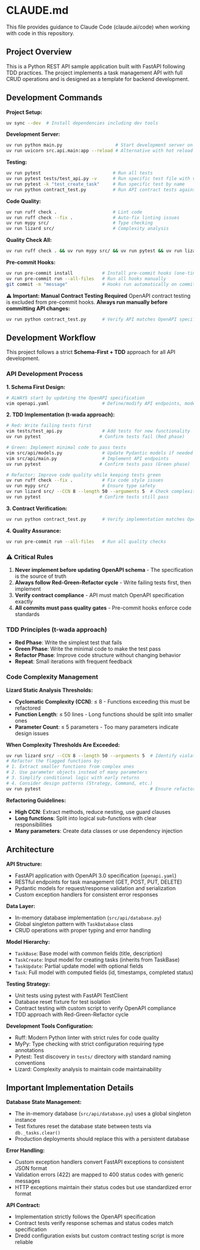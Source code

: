 # CLAUDE.md

This file provides guidance to Claude Code (claude.ai/code) when working with code in this repository.

## Project Overview

This is a Python REST API sample application built with FastAPI following TDD practices. The project implements a task management API with full CRUD operations and is designed as a template for backend development.

## Development Commands

**Project Setup:**
```bash
uv sync --dev  # Install dependencies including dev tools
```

**Development Server:**
```bash
uv run python main.py                    # Start development server on port 8000
uv run uvicorn src.api.main:app --reload # Alternative with hot reload
```

**Testing:**
```bash
uv run pytest                           # Run all tests
uv run pytest tests/test_api.py -v      # Run specific test file with verbose output
uv run pytest -k "test_create_task"     # Run specific test by name
uv run python contract_test.py          # Run API contract tests against OpenAPI spec
```

**Code Quality:**
```bash
uv run ruff check .                     # Lint code
uv run ruff check --fix .               # Auto-fix linting issues
uv run mypy src/                        # Type checking
uv run lizard src/                      # Complexity analysis
```

**Quality Check All:**
```bash
uv run ruff check . && uv run mypy src/ && uv run pytest && uv run lizard src/
```

**Pre-commit Hooks:**
```bash
uv run pre-commit install           # Install pre-commit hooks (one-time setup)
uv run pre-commit run --all-files   # Run all hooks manually
git commit -m "message"             # Hooks run automatically on commit
```

**⚠️ Important: Manual Contract Testing Required**
OpenAPI contract testing is excluded from pre-commit hooks. **Always run manually before committing API changes:**
```bash
uv run python contract_test.py      # Verify API matches OpenAPI specification
```

## Development Workflow

This project follows a strict **Schema-First + TDD** approach for all API development.

### API Development Process

**1. Schema First Design:**
```bash
# ALWAYS start by updating the OpenAPI specification
vim openapi.yaml                    # Define/modify API endpoints, models, responses
```

**2. TDD Implementation (t-wada approach):**
```bash
# Red: Write failing tests first
vim tests/test_api.py               # Add tests for new functionality
uv run pytest                      # Confirm tests fail (Red phase)

# Green: Implement minimal code to pass tests
vim src/api/models.py               # Update Pydantic models if needed
vim src/api/main.py                 # Implement API endpoints
uv run pytest                      # Confirm tests pass (Green phase)

# Refactor: Improve code quality while keeping tests green
uv run ruff check --fix .           # Fix code style issues
uv run mypy src/                    # Ensure type safety
uv run lizard src/ --CCN 8 --length 50 --arguments 5  # Check complexity thresholds
uv run pytest                      # Confirm tests still pass
```

**3. Contract Verification:**
```bash
uv run python contract_test.py      # Verify implementation matches OpenAPI spec
```

**4. Quality Assurance:**
```bash
uv run pre-commit run --all-files   # Run all quality checks
```

### ⚠️ Critical Rules

1. **Never implement before updating OpenAPI schema** - The specification is the source of truth
2. **Always follow Red-Green-Refactor cycle** - Write failing tests first, then implement
3. **Verify contract compliance** - API must match OpenAPI specification exactly
4. **All commits must pass quality gates** - Pre-commit hooks enforce code standards

### TDD Principles (t-wada approach)

- **Red Phase**: Write the simplest test that fails
- **Green Phase**: Write the minimal code to make the test pass
- **Refactor Phase**: Improve code structure without changing behavior
- **Repeat**: Small iterations with frequent feedback

### Code Complexity Management

**Lizard Static Analysis Thresholds:**
- **Cyclomatic Complexity (CCN)**: ≤ 8 - Functions exceeding this must be refactored
- **Function Length**: ≤ 50 lines - Long functions should be split into smaller ones
- **Parameter Count**: ≤ 5 parameters - Too many parameters indicate design issues

**When Complexity Thresholds Are Exceeded:**
```bash
uv run lizard src/ --CCN 8 --length 50 --arguments 5  # Identify violations
# Refactor the flagged functions by:
# 1. Extract smaller functions from complex ones
# 2. Use parameter objects instead of many parameters
# 3. Simplify conditional logic with early returns
# 4. Consider design patterns (Strategy, Command, etc.)
uv run pytest                                         # Ensure refactoring doesn't break functionality
```

**Refactoring Guidelines:**
- **High CCN**: Extract methods, reduce nesting, use guard clauses
- **Long functions**: Split into logical sub-functions with clear responsibilities
- **Many parameters**: Create data classes or use dependency injection

## Architecture

**API Structure:**
- FastAPI application with OpenAPI 3.0 specification (`openapi.yaml`)
- RESTful endpoints for task management (GET, POST, PUT, DELETE)
- Pydantic models for request/response validation and serialization
- Custom exception handlers for consistent error responses

**Data Layer:**
- In-memory database implementation (`src/api/database.py`)
- Global singleton pattern with `TaskDatabase` class
- CRUD operations with proper typing and error handling

**Model Hierarchy:**
- `TaskBase`: Base model with common fields (title, description)
- `TaskCreate`: Input model for creating tasks (inherits from TaskBase)
- `TaskUpdate`: Partial update model with optional fields
- `Task`: Full model with computed fields (id, timestamps, completed status)

**Testing Strategy:**
- Unit tests using pytest with FastAPI TestClient
- Database reset fixture for test isolation
- Contract testing with custom script to verify OpenAPI compliance
- TDD approach with Red-Green-Refactor cycle

**Development Tools Configuration:**
- Ruff: Modern Python linter with strict rules for code quality
- MyPy: Type checking with strict configuration requiring type annotations
- Pytest: Test discovery in `tests/` directory with standard naming conventions
- Lizard: Complexity analysis to maintain code maintainability

## Important Implementation Details

**Database State Management:**
- The in-memory database (`src/api/database.py`) uses a global singleton instance
- Test fixtures reset the database state between tests via `db._tasks.clear()`
- Production deployments should replace this with a persistent database

**Error Handling:**
- Custom exception handlers convert FastAPI exceptions to consistent JSON format
- Validation errors (422) are mapped to 400 status codes with generic messages
- HTTP exceptions maintain their status codes but use standardized error format

**API Contract:**
- Implementation strictly follows the OpenAPI specification
- Contract tests verify response schemas and status codes match specification
- Dredd configuration exists but custom contract testing script is more reliable
